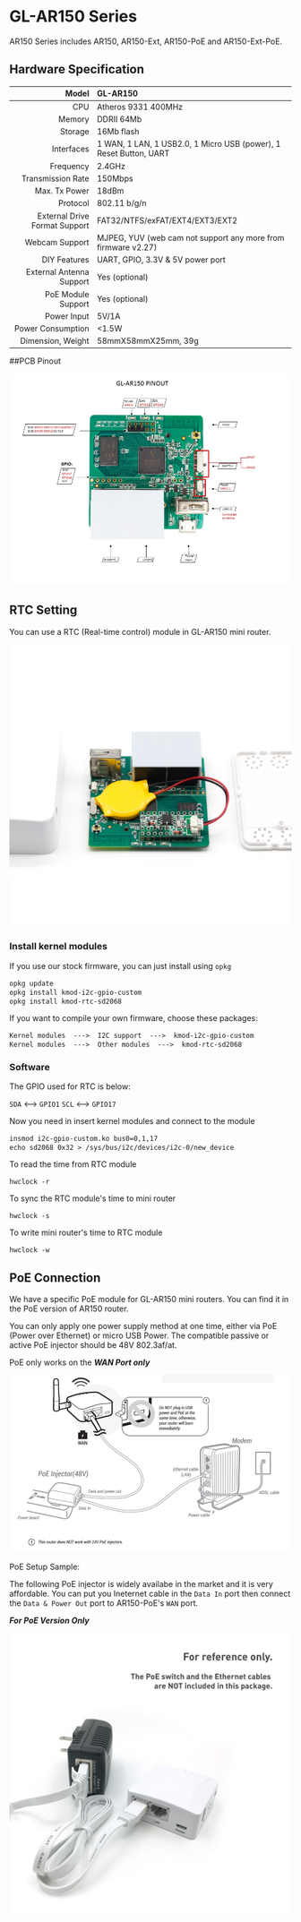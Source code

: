 # 	GL-AR150 Series

AR150 Series includes AR150, AR150-Ext, AR150-PoE and AR150-Ext-PoE.




## Hardware Specification

|                         Model | GL-AR150                                 |
| ----------------------------: | :--------------------------------------- |
|                           CPU | Atheros 9331 400MHz                      |
|                        Memory | DDRII 64Mb                               |
|                       Storage | 16Mb flash                               |
|                    Interfaces | 1 WAN, 1 LAN, 1 USB2.0, 1 Micro USB (power), 1 Reset Button, UART |
|                     Frequency | 2.4GHz                                   |
|             Transmission Rate | 150Mbps                                  |
|                 Max. Tx Power | 18dBm                                    |
|                      Protocol | 802.11 b/g/n                             |
| External Drive Format Support | FAT32/NTFS/exFAT/EXT4/EXT3/EXT2          |
|                Webcam Support | MJPEG, YUV (web cam not support any more from firmware v2.27) |
|                  DIY Features | UART, GPIO,  3.3V & 5V power port        |
|      External Antenna Support | Yes (optional)                           |
|            PoE Module Support | Yes (optional)                           |
|                   Power Input | 5V/1A                                    |
|             Power Consumption | <1.5W                                    |
|             Dimension, Weight | 58mmX58mmX25mm, 39g                      |



##PCB Pinout

![](src\AR150-V4.4-PINOUT.jpg)

## RTC Setting

You can use a RTC (Real-time control) module in GL-AR150 mini router.

![](src\rtc_1200x1200.jpg)

### Install kernel modules

If you use our stock firmware, you can just install using `opkg`

```
opkg update
opkg install kmod-i2c-gpio-custom
opkg install kmod-rtc-sd2068
```

If you want to compile your own firmware, choose these packages:

```
Kernel modules  --->  I2C support  --->  kmod-i2c-gpio-custom
Kernel modules  --->  Other modules  --->  kmod-rtc-sd2068
```

### Software

The GPIO used for RTC is below:

`SDA` <--> `GPIO1`
`SCL` <--> `GPIO17`

Now you need in insert kernel modules and connect to the module

```
insmod i2c-gpio-custom.ko bus0=0,1,17
echo sd2068 0x32 > /sys/bus/i2c/devices/i2c-0/new_device
```

To read the time from RTC module

```
hwclock -r
```

To sync the RTC module's time to mini router

```
hwclock -s
```

To write mini router's time to RTC module

```
hwclock -w
```





## PoE Connection

We have a specific PoE module for GL-AR150 mini routers. You can find it in the PoE version of AR150 router.

You can only apply one power supply method at one time, either via PoE (Power over Ethernet) or micro USB Power. The compatible passive or active PoE injector should be 48V 802.3af/at.

PoE only works on the ***WAN Port only***



![AR150 PoE Connection](src\AR150-PoE_setup.png)



PoE Setup Sample: 

The following PoE injector is widely availabe in the market and it is very affordable. You can put you Ineternet cable in the `Data In` port then connect the `Data & Power Out` port to AR150-PoE's `WAN` port.

***For PoE Version Only***

![](src\white_1000x1000_PoE_2.jpg) 







